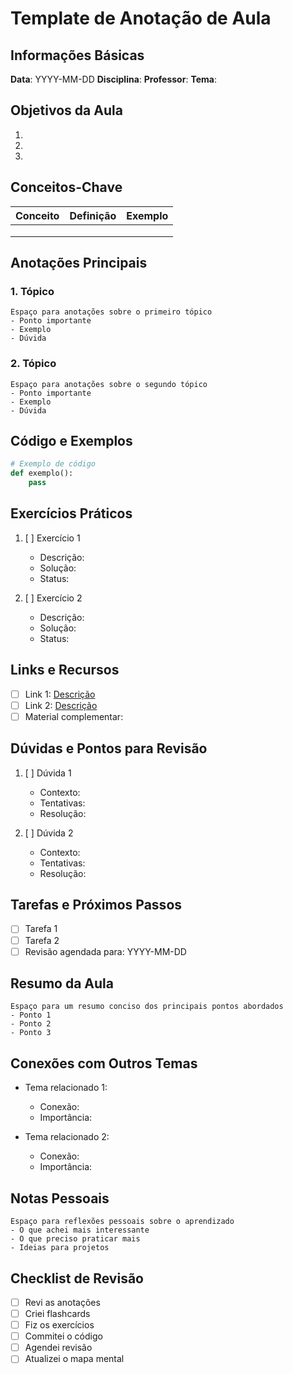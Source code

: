 # Template de Anotação de Aula

## Informações Básicas
**Data**: YYYY-MM-DD
**Disciplina**: 
**Professor**: 
**Tema**: 

## Objetivos da Aula
1. 
2. 
3. 

## Conceitos-Chave
| Conceito | Definição | Exemplo |
|----------|-----------|---------|
|          |           |         |
|          |           |         |
|          |           |         |

## Anotações Principais

### 1. Tópico
```
Espaço para anotações sobre o primeiro tópico
- Ponto importante
- Exemplo
- Dúvida
```

### 2. Tópico
```
Espaço para anotações sobre o segundo tópico
- Ponto importante
- Exemplo
- Dúvida
```

## Código e Exemplos
```python
# Exemplo de código
def exemplo():
    pass
```

## Exercícios Práticos
1. [ ] Exercício 1
   - Descrição:
   - Solução:
   - Status:

2. [ ] Exercício 2
   - Descrição:
   - Solução:
   - Status:

## Links e Recursos
- [ ] Link 1: [Descrição](url)
- [ ] Link 2: [Descrição](url)
- [ ] Material complementar:

## Dúvidas e Pontos para Revisão
1. [ ] Dúvida 1
   - Contexto:
   - Tentativas:
   - Resolução:

2. [ ] Dúvida 2
   - Contexto:
   - Tentativas:
   - Resolução:

## Tarefas e Próximos Passos
- [ ] Tarefa 1
- [ ] Tarefa 2
- [ ] Revisão agendada para: YYYY-MM-DD

## Resumo da Aula
```
Espaço para um resumo conciso dos principais pontos abordados
- Ponto 1
- Ponto 2
- Ponto 3
```

## Conexões com Outros Temas
- Tema relacionado 1:
  - Conexão:
  - Importância:

- Tema relacionado 2:
  - Conexão:
  - Importância:

## Notas Pessoais
```
Espaço para reflexões pessoais sobre o aprendizado
- O que achei mais interessante
- O que preciso praticar mais
- Ideias para projetos
```

## Checklist de Revisão
- [ ] Revi as anotações
- [ ] Criei flashcards
- [ ] Fiz os exercícios
- [ ] Commitei o código
- [ ] Agendei revisão
- [ ] Atualizei o mapa mental 